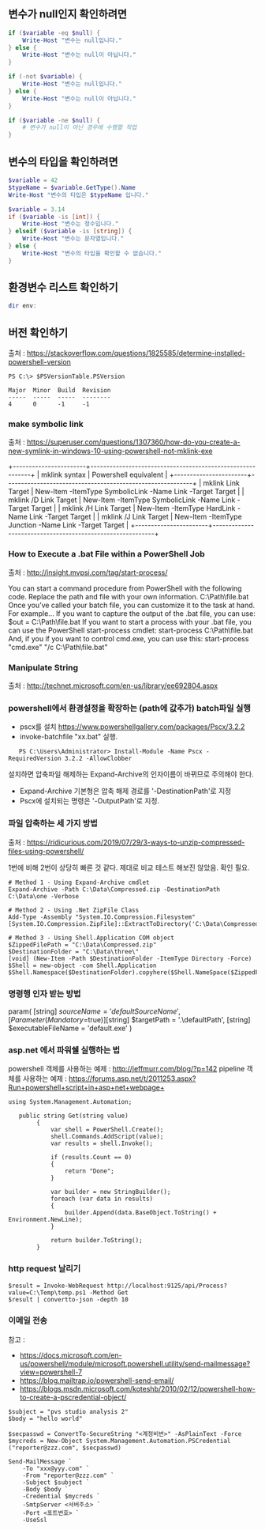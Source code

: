 ## 변수가 null인지 확인하려면

```powershell
if ($variable -eq $null) {
    Write-Host "변수는 null입니다."
} else {
    Write-Host "변수는 null이 아닙니다."
}

if (-not $variable) {
    Write-Host "변수는 null입니다."
} else {
    Write-Host "변수는 null이 아닙니다."
}

if ($variable -ne $null) {
    # 변수가 null이 아닌 경우에 수행할 작업
}
```

## 변수의 타입을 확인하려면

```powershell
$variable = 42
$typeName = $variable.GetType().Name
Write-Host "변수의 타입은 $typeName 입니다."

$variable = 3.14
if ($variable -is [int]) {
    Write-Host "변수는 정수입니다."
} elseif ($variable -is [string]) {
    Write-Host "변수는 문자열입니다."
} else {
    Write-Host "변수의 타입을 확인할 수 없습니다."
}
```

## 환경변수 리스트 확인하기

```powershell
dir env:
```

## 버전 확인하기

출처 : https://stackoverflow.com/questions/1825585/determine-installed-powershell-version

```
PS C:\> $PSVersionTable.PSVersion

Major  Minor  Build  Revision
-----  -----  -----  --------
4      0      -1     -1
```

### make symbolic link

출처 : https://superuser.com/questions/1307360/how-do-you-create-a-new-symlink-in-windows-10-using-powershell-not-mklink-exe

+-----------------------+-----------------------------------------------------------+
| mklink syntax         | Powershell equivalent                                     |
+-----------------------+-----------------------------------------------------------+
| mklink Link Target    | New-Item -ItemType SymbolicLink -Name Link -Target Target |
| mklink /D Link Target | New-Item -ItemType SymbolicLink -Name Link -Target Target |
| mklink /H Link Target | New-Item -ItemType HardLink -Name Link -Target Target     |
| mklink /J Link Target | New-Item -ItemType Junction -Name Link -Target Target     |
+-----------------------+-----------------------------------------------------------+

### How to Execute a .bat File within a PowerShell Job

출처 : http://insight.mvpsi.com/tag/start-process/

You can start a command procedure from PowerShell with the following code. Replace the path and file with your own information.
    C:\Path\file.bat
Once you’ve called your batch file, you can customize it to the task at hand. For example…
If you want to capture the output of the .bat file, you can use:
    $out = C:\Path\file.bat
If you want to start a process with your .bat file, you can use the PowerShell start-process cmdlet:
    start-process C:\Path\file.bat
And, if you if you want to control cmd.exe, you can use this:
    start-process "cmd.exe" "/c C:\Path\file.bat"
    
    
### Manipulate String 

출처 : http://technet.microsoft.com/en-us/library/ee692804.aspx

### powershell에서 환경설정을 확장하는 (path에 값추가) batch파일 실행

* pscx를 설치 https://www.powershellgallery.com/packages/Pscx/3.2.2
* invoke-batchfile "xx.bat" 실행.
```
   PS C:\Users\Administrator> Install-Module -Name Pscx -RequiredVersion 3.2.2 -AllowClobber 
```
설치하면 압축파일 해제하는 Expand-Archive의 인자이름이 바뀌므로 주의해야 한다.
* Expand-Archive 기본형은 압축 해제 경로를 '-DestinationPath'로 지정
* Pscx에 설치되는 명령은 '-OutputPath'로 지정.

### 파일 압축하는 세 가지 방법
출처 : https://ridicurious.com/2019/07/29/3-ways-to-unzip-compressed-files-using-powershell/

1번에 비해 2번이 상당히 빠른 것 같다. 제대로 비교 테스트 해보진 않았음. 확인 필요. 

```
# Method 1 - Using Expand-Archive cmdlet
Expand-Archive -Path C:\Data\Compressed.zip -DestinationPath C:\Data\one -Verbose

# Method 2 - Using .Net ZipFile Class
Add-Type -Assembly "System.IO.Compression.Filesystem"
[System.IO.Compression.ZipFile]::ExtractToDirectory('C:\Data\Compressed.zip','C:\Data\two')

# Method 3 - Using Shell.Application COM object
$ZippedFilePath = "C:\Data\Compressed.zip"
$DestinationFolder = "C:\Data\three\"
[void] (New-Item -Path $DestinationFolder -ItemType Directory -Force)
$Shell = new-object -com Shell.Application
$Shell.Namespace($DestinationFolder).copyhere($Shell.NameSpace($ZippedFilePath).Items(),4) 
```


### 명령행 인자 받는 방법

param(
    [string] $sourceName = 'defaultSourceName',
    [Parameter(Mandatory=$true)][string] $targetPath = '.\defaultPath',
    [string] $executableFileName = 'default.exe'
)

### asp.net 에서 파워쉘 실행하는 법

powershell 객체를 사용하는 예제 : http://jeffmurr.com/blog/?p=142
pipeline 객체를 사용하는 예제 : https://forums.asp.net/t/2011253.aspx?Run+powershell+script+in+asp+net+webpage+

```
using System.Management.Automation;

   public string Get(string value)
        {
            var shell = PowerShell.Create();
            shell.Commands.AddScript(value);
            var results = shell.Invoke();

            if (results.Count == 0)
            {
                return "Done";
            }

            var builder = new StringBuilder();
            foreach (var data in results)
            {
                builder.Append(data.BaseObject.ToString() + Environment.NewLine);
            }

            return builder.ToString();
        }
```

### http request 날리기

```
$result = Invoke-WebRequest http://localhost:9125/api/Process?value=C:\Temp\temp.ps1 -Method Get
$result | convertto-json -depth 10
```

### 이메일 전송

참고 : 
- https://docs.microsoft.com/en-us/powershell/module/microsoft.powershell.utility/send-mailmessage?view=powershell-7
- https://blog.mailtrap.io/powershell-send-email/
- https://blogs.msdn.microsoft.com/koteshb/2010/02/12/powershell-how-to-create-a-pscredential-object/

```
$subject = "pvs studio analysis 2"
$body = "hello world"

$secpasswd = ConvertTo-SecureString "<계정비번>" -AsPlainText -Force
$mycreds = New-Object System.Management.Automation.PSCredential ("reporter@zzz.com", $secpasswd)

Send-MailMessage `
    -To "xxx@yyy.com" `
    -From "reporter@zzz.com" `
    -Subject $subject `
    -Body $body `
    -Credential $mycreds `
    -SmtpServer <서버주소> `
    -Port <포트번호> `
    -UseSsl
```
